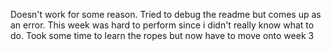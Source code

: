 Doesn't work for some reason. Tried to debug the readme but comes up as an error. This week was hard to perform since i didn't really know what to do. Took some time to learn the ropes but now have to move onto week 3